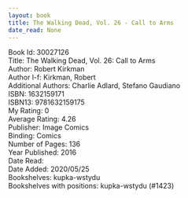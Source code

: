 ```yaml
---
layout: book
title: The Walking Dead, Vol. 26 - Call to Arms
date_read: None
---
```


Book Id: 30027126<br />
Title: The Walking Dead, Vol. 26: Call to Arms<br />
Author: Robert Kirkman<br />
Author l-f: Kirkman, Robert<br />
Additional Authors: Charlie Adlard, Stefano Gaudiano<br />
ISBN: 1632159171<br />
ISBN13: 9781632159175<br />
My Rating: 0<br />
Average Rating: 4.26<br />
Publisher: Image Comics<br />
Binding: Comics<br />
Number of Pages: 136<br />
Year Published: 2016<br />
Date Read: <br />
Date Added: 2020/05/25<br />
Bookshelves: kupka-wstydu<br />
Bookshelves with positions: kupka-wstydu (#1423)<br />

